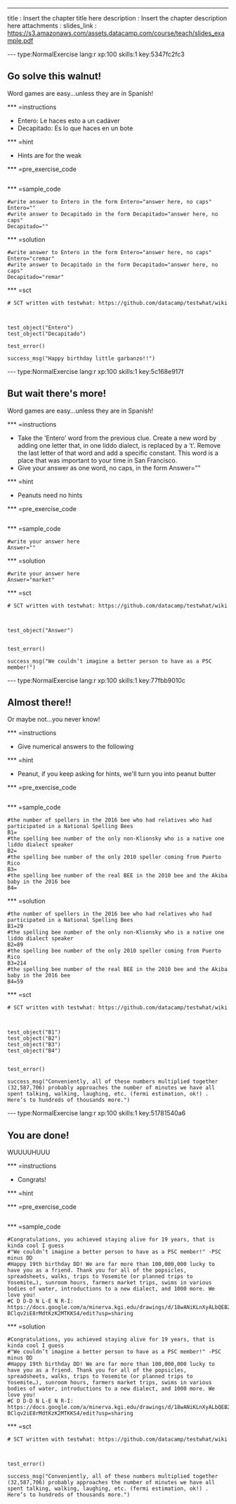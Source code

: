 ---
title       : Insert the chapter title here
description : Insert the chapter description here
attachments :
  slides_link : https://s3.amazonaws.com/assets.datacamp.com/course/teach/slides_example.pdf


--- type:NormalExercise lang:r xp:100 skills:1 key:5347fc2fc3
## Go solve this walnut!

Word games are easy...unless they are in Spanish!

*** =instructions
-  Entero: Le haces esto a un cadáver 
-  Decapitado: Es lo que haces en un bote

*** =hint
- Hints are for the weak

*** =pre_exercise_code
```{r}

```

*** =sample_code
```{r}
#write answer to Entero in the form Entero="answer here, no caps" 
Entero=""
#write answer to Decapitado in the form Decapitado="answer here, no caps"
Decapitado=""
```

*** =solution
```{r}
#write answer to Entero in the form Entero="answer here, no caps" 
Entero="cremar"
#write answer to Decapitado in the form Decapitado="answer here, no caps"
Decapitado="remar"
```

*** =sct
```{r}
# SCT written with testwhat: https://github.com/datacamp/testwhat/wiki



test_object("Entero")
test_object("Decapitado")

test_error()

success_msg("Happy birthday little garbanzo!!")
```

--- type:NormalExercise lang:r xp:100 skills:1 key:5c168e917f
## But wait there's more!

Word games are easy...unless they are in Spanish!

*** =instructions
-  Take the ‘Entero’ word from the previous clue. Create a new word by adding one letter that, in one liddo dialect, is replaced by a ‘t’. Remove the last letter of that word and add a specific constant. This word is a place that was important to your time in San Francisco. 
-  Give your answer as one word, no caps, in the form Answer=""



*** =hint
- Peanuts need no hints

*** =pre_exercise_code
```{r}

```

*** =sample_code
```{r}
#write your answer here
Answer=""
```

*** =solution
```{r}
#write your answer here
Answer="market"
```

*** =sct
```{r}
# SCT written with testwhat: https://github.com/datacamp/testwhat/wiki



test_object("Answer")


test_error()

success_msg("We couldn’t imagine a better person to have as a PSC member!")
```
--- type:NormalExercise lang:r xp:100 skills:1 key:77fbb9010c
## Almost there!!

Or maybe not...you never know!

*** =instructions
-  Give numerical answers to the following




*** =hint
- Peanut, if you keep asking for hints, we'll turn you into peanut butter

*** =pre_exercise_code
```{r}

```

*** =sample_code
```{r}
#the number of spellers in the 2016 bee who had relatives who had participated in a National Spelling Bees
B1=
#the spelling bee number of the only non-Klionsky who is a native one liddo dialect speaker
B2=
#the spelling bee number of the only 2010 speller coming from Puerto Rico
B3=
#the spelling bee number of the real BEE in the 2010 bee and the Akiba baby in the 2016 bee
B4=
```

*** =solution
```{r}
#the number of spellers in the 2016 bee who had relatives who had participated in a National Spelling Bees
B1=29
#the spelling bee number of the only non-Klionsky who is a native one liddo dialect speaker
B2=89
#the spelling bee number of the only 2010 speller coming from Puerto Rico
B3=214
#the spelling bee number of the real BEE in the 2010 bee and the Akiba baby in the 2016 bee
B4=59
```

*** =sct
```{r}
# SCT written with testwhat: https://github.com/datacamp/testwhat/wiki



test_object("B1")
test_object("B2")
test_object("B3")
test_object("B4")


test_error()

success_msg("Conveniently, all of these numbers multiplied together (32,587,706) probably approaches the number of minutes we have all spent talking, walking, laughing, etc. (fermi estimation, ok!) . Here’s to hundreds of thousands more.")
```
--- type:NormalExercise lang:r xp:100 skills:1 key:51781540a6
## You are done!

WUUUUHUUU

*** =instructions
-  Congrats! 




*** =hint


*** =pre_exercise_code
```{r}

```

*** =sample_code
```{r}
#Congratulations, you achieved staying alive for 19 years, that is kinda cool I guess
#"We couldn’t imagine a better person to have as a PSC member!" -PSC minus DD
#Happy 19th birthday DD! We are far more than 100,000,000 lucky to have you as a friend. Thank you for all of the popsicles, spreadsheets, walks, trips to Yosemite (or planned trips to Yosemite…), sunroom hours, farmers market trips, swims in various bodies of water, introductions to a new dialect, and 1000 more. We love you!
#C D D-D N L-E N R-I: https://docs.google.com/a/minerva.kgi.edu/drawings/d/18wANiKLnXyALbQEB2K8-BClqv2iE8rMdtKzK2MTKKS4/edit?usp=sharing
```

*** =solution
```{r}
#Congratulations, you achieved staying alive for 19 years, that is kinda cool I guess
#"We couldn’t imagine a better person to have as a PSC member!" -PSC minus DD
#Happy 19th birthday DD! We are far more than 100,000,000 lucky to have you as a friend. Thank you for all of the popsicles, spreadsheets, walks, trips to Yosemite (or planned trips to Yosemite…), sunroom hours, farmers market trips, swims in various bodies of water, introductions to a new dialect, and 1000 more. We love you!
#C D D-D N L-E N R-I: https://docs.google.com/a/minerva.kgi.edu/drawings/d/18wANiKLnXyALbQEB2K8-BClqv2iE8rMdtKzK2MTKKS4/edit?usp=sharing

```

*** =sct
```{r}
# SCT written with testwhat: https://github.com/datacamp/testwhat/wiki



test_error()

success_msg("Conveniently, all of these numbers multiplied together (32,587,706) probably approaches the number of minutes we have all spent talking, walking, laughing, etc. (fermi estimation, ok!) . Here’s to hundreds of thousands more.")
```
